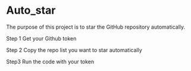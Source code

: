 # Auto_star
The purpose of this project is to star the GitHub repository automatically.

Step 1 Get your Github token


Step 2 Copy the repo list you want to star automatically


Step3 Run the code with your token






